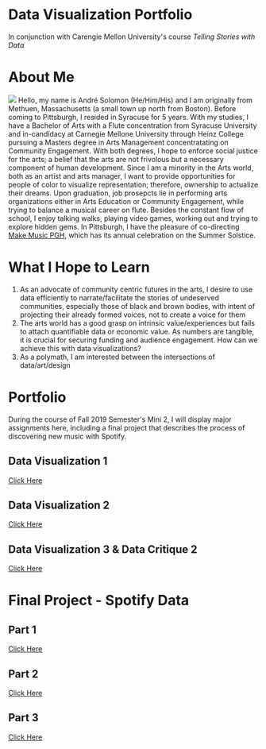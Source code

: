 # Data Visualization Portfolio
In conjunction with Carengie Mellon University's course *Telling Stories with Data*

# About Me
![](http://www.makemusicpittsburgh.org/wp-content/uploads/sites/15/2019/07/andre-e1562698139943-400x400.jpg)
Hello, my name is André Solomon (He/Him/His) and I am originally from Methuen, Massachusetts (a small town up north from Boston). Before coming to Pittsburgh, I resided in Syracuse for 5 years. With my studies, I have a Bachelor of Arts with a Flute concentration from Syracuse University and in-candidacy at Carnegie Mellone University through Heinz College pursuing a Masters degree in Arts Management concentratating on Community Engagement. With both degrees, I hope to enforce social justice for the arts; a belief that the arts are not frivolous but a necessary component of human development. Since I am a minority in the Arts world, both as an artist and arts manager, I want to provide opportunities for people of color to visualize representation; therefore, ownership to actualize their dreams. Upon graduation, job prosepcts lie in performing arts organizations either in Arts Education or Community Engagement, while trying to balance a musical career on flute. Besides the constant flow of school, I enjoy talking walks, playing video games, working out and trying to explore hidden gems. In Pittsburgh, I have the pleasure of co-directing [Make Music PGH](http://www.makemusicpittsburgh.org), which has its annual celebration on the Summer Solstice.

# What I Hope to Learn
1. As an advocate of community centric futures in the arts, I desire to use data efficiently to narrate/facilitate the stories of undeserved communities, especially those of black and brown bodies, with intent of projecting their already formed voices, not to create a voice for them
2. The arts world has a good grasp on intrinsic value/experiences but fails to attach quantifiable data or economic value. As numbers are tangible, it is crucial for securing funding and audience engagement. How can we achieve this with data visualizations?
3. As a polymath, I am interested between the intersections of data/art/design

# Portfolio 
During the course of Fall 2019 Semester's Mini 2, I will display major assignments here, including a final project that describes the process of discovering new music with Spotify.

## Data Visualization 1
[Click Here](/DataViz1.md)

## Data Visualization 2
[Click Here](/DataViz2.md)

## Data Visualization 3 & Data Critique 2
[Click Here](/DataViz3andDataCritique2.md)

# Final Project - Spotify Data
## Part 1
[Click Here](/FinalProjectPart1.md)
## Part 2
[Click Here](/FinalProjectPart2.md)
## Part 3
[Click Here](/FinalProjectPart3.md)
